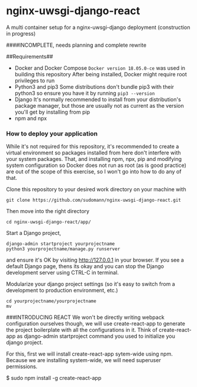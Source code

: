 # nginx-uwsgi-django-react
A multi container setup for a nginx-uwsgi-django deployment (construction in progress)

####INCOMPLETE, needs planning and complete rewrite

##Requirements##
- Docker and Docker Compose
  `Docker version 18.05.0-ce` was used in building this repository
  After being installed, Docker might require root privileges to run
- Python3 and pip3
  Some distributions don't bundle pip3 with their python3 so ensure you have it by running `pip3 --version`
- Django
  It's normally recommended to install from your distribution's package manager, but those are usually not as current as the version you'll get by installing from pip
- npm and npx

### How to deploy your application
  While it's not required for this repository, it's recommended to create a virtual environment so packages installed from here don't interfere with your system packages. That, and installing npm, npx, pip and modifying system configuration so Docker does not run as root (as is good practice) are out of the scope of this exercise, so I won't go into how to do any of that.

Clone this repository to your desired work directory on your machine with
```
git clone https://github.com/sudomann/nginx-uwsgi-django-react.git
```

Then move into the right directory
```
cd nginx-uwsgi-django-react/app/
```

Start a Django project,
```
django-admin startproject yourprojectname
python3 yourprojectname/manage.py runserver
```
and ensure it's OK by visiting http://127.0.0.1 in your browser. If you see a default Django page, thens its okay and you can stop the Django development server using CTRL-C in terminal.

Modularize your django project settings (so it's easy to switch from a development to production environment, etc.)

```
cd yourprojectname/yourprojectname
mv
```


###INTRODUCING REACT
We won't be directly writing webpack configuration ourselves though, we will use create-react-app to generate the project boilerplate with all the configurations in it. Think of create-react-app as django-admin startproject command you used to initialize you django project.

For this, first we will install create-react-app sytem-wide using npm. Because we are installing system-wide, we will need superuser permissions.

$ sudo npm install -g create-react-app
